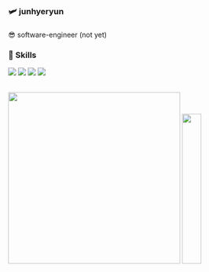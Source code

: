 ### :small_airplane: junhyeryun

###
😎 software-engineer (not yet)<br>

### 🚀 Skills
<img src="https://img.shields.io/badge/Java-007396?style=flat-square&logo=Java&logoColor=white&link=https://github.com/nutbrown"> <img src="https://img.shields.io/badge/JavaScript-F7DF1E?style=flat-square&logo=JavaScript&logoColor=white&link=https://github.com/nutbrown"> <img src="https://img.shields.io/badge/Spring-6DB33F?style=flat-square&logo=Spring&logoColor=white&link=https://github.com/nutbrown"> <img src="https://img.shields.io/badge/OracleDB-F80000?style=flat-square&logo=Oracle&logoColor=white&link=https://github.com/nutbrown">                                 
<br>

<div align="left">
  <img style="width: 350px;" src="https://github-readme-stats.vercel.app/api?username=nutbrown&show_icons=true&theme=radical">
  <img src="https://github-readme-stats.vercel.app/api/top-langs/?username=nutbrown" width="28%">
</div>

